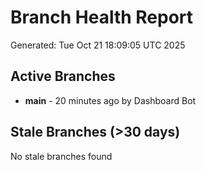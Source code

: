 # Branch Health Report
Generated: Tue Oct 21 18:09:05 UTC 2025

## Active Branches
- **main** - 20 minutes ago by Dashboard Bot

## Stale Branches (>30 days)
No stale branches found

